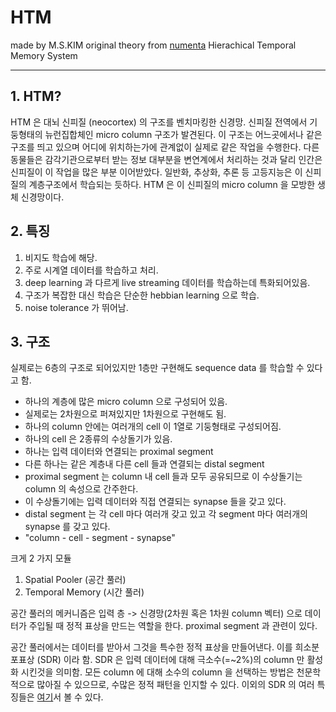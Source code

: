 # HTM
made by M.S.KIM
original theory from [numenta](https://numenta.com/neuroscience-research/research-publications/papers/)
Hierachical Temporal Memory System


---
## 1. HTM?

  HTM 은 대뇌 신피질 (neocortex) 의 구조를 벤치마킹한 신경망. 신피질 전역에서 기둥형태의 뉴런집합체인  micro column 구조가 발견된다.
이 구조는 어느곳에서나 같은 구조를 띄고 있으며 어디에 위치하는가에 관계없이 실제로 같은 작업을 수행한다. 
다른 동물들은 감각기관으로부터 받는 정보 대부분을 변연계에서 처리하는 것과 달리 인간은 신피질이 이 작업을 많은 부분 이어받았다.
일반화, 추상화, 추론 등 고등지능은 이 신피질의 계층구조에서 학습되는 듯하다.
HTM 은 이 신피질의 micro column 을 모방한 생체 신경망이다.


## 2. 특징

1. 비지도 학습에 해당.
2. 주로 시계열 데이터를 학습하고 처리.
3. deep learning 과 다르게 live streaming 데이터를 학습하는데 특화되어있음.
4. 구조가 복잡한 대신 학습은 단순한 hebbian learning 으로 학습.
5. noise tolerance 가 뛰어남.


## 3. 구조

실제로는 6층의 구조로 되어있지만 1층만 구현해도 sequence data 를 학습할 수 있다고 함.
- 하나의 계층에 많은 micro column 으로 구성되어 있음.
- 실제로는 2차원으로 퍼져있지만 1차원으로 구현해도 됨.
- 하나의 column 안에는 여러개의 cell 이 1열로 기둥형태로 구성되어짐.
- 하나의 cell 은 2종류의 수상돌기가 있음.
- 하나는 입력 데이터와 연결되는 proximal segment
- 다른 하나는 같은 계층내 다른 cell 들과 연결되는 distal segment
- proximal segment 는 column 내 cell 들과 모두 공유되므로 이 수상돌기는 column 의 속성으로 간주한다.
- 이 수상돌기에는 입력 데이터와 직접 연결되는 synapse 들을 갖고 있다.
- distal segment 는 각 cell 마다 여러개 갖고 있고 각 segment 마다 여러개의 synapse 를 갖고 있다. 
- "column - cell - segment - synapse"

크게 2 가지 모듈
1. Spatial Pooler (공간 풀러)
2. Temporal Memory (시간 풀러)

공간 풀러의 메커니즘은 입력 층 -> 신경망(2차원 혹은 1차원 column 벡터) 으로 데이터가 주입될 때
정적 표상을 만드는 역할을 한다.
proximal segment 과 관련이 있다.

공간 풀러에서는 데이터를 받아서 그것을 특수한 정적 표상을 만들어낸다.
이를 희소분포표상 (SDR) 이라 함.
SDR 은 입력 데이터에 대해 극소수(=~2%)의 column 만 활성화 시킨것을 의미함.
모든 column 에 대해 소수의 column 을 선택하는 방법은 천문학적으로 많아질 수 있으므로,
수많은 정적 패턴을 인지할 수 있다.
이외의 SDR 의 여러 특징들은 [여기](https://nbviewer.jupyter.org/github/Chocoberry12/HTM/blob/master/SP3.ipynb)서 볼 수 있다.
